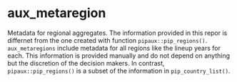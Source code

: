 # aux_metaregion
Metadata for regional aggregates. The information provided in this repor is differnet from the one created with function `pipaux::pip_regions()`. `aux_metaregions` include metadata for all regions like the lineup years for each. This information is provided manually and do not depend on anything but the discretion of the decision makers. In contrast, `pipaux::pip_regions()` is a subset of the information in `pip_country_list()`.  

